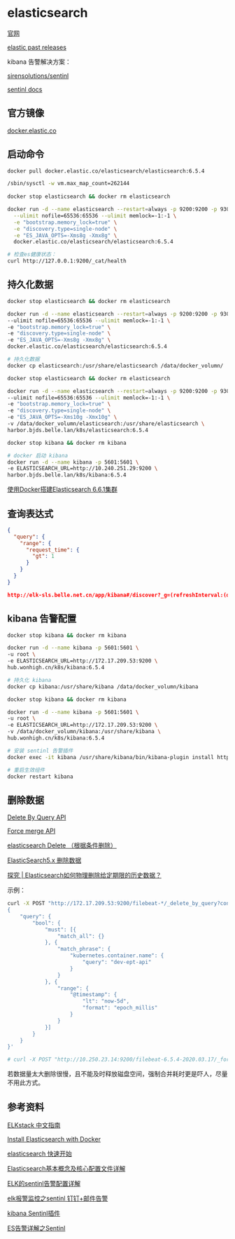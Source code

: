 # elasticsearch

[官网](https://www.elastic.co/cn/)

[elastic past releases](https://www.elastic.co/cn/downloads/past-releases)

kibana 告警解决方案：

[sirensolutions/sentinl](https://github.com/sirensolutions/sentinl)

[sentinl docs](https://sentinl.readthedocs.io/en/latest/)

## 官方镜像

[docker.elastic.co](https://www.docker.elastic.co/)

## 启动命令

```sh
docker pull docker.elastic.co/elasticsearch/elasticsearch:6.5.4

/sbin/sysctl -w vm.max_map_count=262144
  
docker stop elasticsearch && docker rm elasticsearch 

docker run -d --name elasticsearch --restart=always -p 9200:9200 -p 9300:9300 \
  --ulimit nofile=65536:65536 --ulimit memlock=-1:-1 \
  -e "bootstrap.memory_lock=true" \
  -e "discovery.type=single-node" \
  -e "ES_JAVA_OPTS=-Xms8g -Xmx8g" \
  docker.elastic.co/elasticsearch/elasticsearch:6.5.4

# 检查es健康状态：
curl http://127.0.0.1:9200/_cat/health
```

## 持久化数据

```sh
docker stop elasticsearch && docker rm elasticsearch

docker run -d --name elasticsearch --restart=always -p 9200:9200 -p 9300:9300 \
--ulimit nofile=65536:65536 --ulimit memlock=-1:-1 \
-e "bootstrap.memory_lock=true" \
-e "discovery.type=single-node" \
-e "ES_JAVA_OPTS=-Xms8g -Xmx8g" \
docker.elastic.co/elasticsearch/elasticsearch:6.5.4

# 持久化数据
docker cp elasticsearch:/usr/share/elasticsearch /data/docker_volumn/

docker stop elasticsearch && docker rm elasticsearch

docker run -d --name elasticsearch --restart=always -p 9200:9200 -p 9300:9300 \
--ulimit nofile=65536:65536 --ulimit memlock=-1:-1 \
-e "bootstrap.memory_lock=true" \
-e "discovery.type=single-node" \
-e "ES_JAVA_OPTS=-Xms10g -Xmx10g" \
-v /data/docker_volumn/elasticsearch:/usr/share/elasticsearch \
harbor.bjds.belle.lan/k8s/elasticsearch:6.5.4

docker stop kibana && docker rm kibana

# docker 启动 kibana
docker run -d --name kibana -p 5601:5601 \
-e ELASTICSEARCH_URL=http://10.240.251.29:9200 \
harbor.bjds.belle.lan/k8s/kibana:6.5.4
```

[使用Docker搭建Elasticsearch 6.6.1集群](https://blog.csdn.net/weweeeeeeee/article/details/88405252)

## 查询表达式

```json
{
  "query": {
    "range": {
      "request_time": {
        "gt": 1
      }
    }
  }
}

http://elk-sls.belle.net.cn/app/kibana#/discover?_g=(refreshInterval:(display:Off,pause:!f,value:0),time:(from:now%2Fd,mode:quick,to:now%2Fd))&_a=(columns:!(message),filters:!(('$state':(store:appState),exists:(field:request_time),meta:(alias:!n,disabled:!f,index:'belle-net-cn-*',key:request_time,negate:!f,type:exists,value:exists)),('$state':(store:appState),meta:(alias:!n,disabled:!f,index:'belle-net-cn-*',key:host,negate:!f,type:phrase,value:hm-wms-rf.belle.net.cn),query:(match:(host:(query:hm-wms-rf.belle.net.cn,type:phrase)))),('$state':(store:appState),meta:(alias:!n,disabled:!f,index:'belle-net-cn-*',key:query,negate:!f,type:custom,value:'%7B%22range%22:%7B%22request_time%22:%7B%22gt%22:%222%22%7D%7D%7D'),query:(range:(request_time:(gt:'2'))))),index:'belle-net-cn-*',interval:auto,query:(match_all:()),sort:!('@timestamp',desc))
```

## kibana 告警配置

```sh
docker stop kibana && docker rm kibana

docker run -d --name kibana -p 5601:5601 \
-u root \
-e ELASTICSEARCH_URL=http://172.17.209.53:9200 \
hub.wonhigh.cn/k8s/kibana:6.5.4

# 持久化 kibana
docker cp kibana:/usr/share/kibana /data/docker_volumn/kibana

docker stop kibana && docker rm kibana

docker run -d --name kibana -p 5601:5601 \
-u root \
-e ELASTICSEARCH_URL=http://172.17.209.53:9200 \
-v /data/docker_volumn/kibana:/usr/share/kibana \
hub.wonhigh.cn/k8s/kibana:6.5.4

# 安装 sentinl 告警插件
docker exec -it kibana /usr/share/kibana/bin/kibana-plugin install http://10.0.43.24:8066/package/kibana/sentinl-v6.5.4.zip

# 重启生效组件
docker restart kibana
```

## 删除数据

[Delete By Query API](https://www.elastic.co/guide/en/elasticsearch/reference/6.5/docs-delete-by-query.html)

[Force merge API](https://www.elastic.co/guide/en/elasticsearch/reference/current/indices-forcemerge.html#indices-forcemerge)

[elasticsearch Delete （根据条件删除）](https://www.cnblogs.com/zhuyeshen/p/10950560.html)

[ElasticSearch5.x 删除数据](https://cloud.tencent.com/developer/article/1350598)

[探究 | Elasticsearch如何物理删除给定期限的历史数据？](https://developer.aliyun.com/article/707400)

示例：

```sh
curl -X POST "http://172.17.209.53:9200/filebeat-*/_delete_by_query?conflicts=proceed" -H 'Content-Type: application/json' -d'
{
    "query": {
        "bool": {
            "must": [{
                "match_all": {}
            }, {
                "match_phrase": {
                    "kubernetes.container.name": {
                        "query": "dev-ept-api"
                    }
                }
            }, {
                "range": {
                    "@timestamp": {
                        "lt": "now-5d",
                        "format": "epoch_millis"
                    }
                }
            }]
        }
    }
}'

# curl -X POST "http://10.250.23.14:9200/filebeat-6.5.4-2020.03.17/_forcemerge?max_num_segments=1" 
```

若数据量太大删除很慢，且不能及时释放磁盘空间，强制合并耗时更是吓人，尽量不用此方式。

## 参考资料

[ELKstack 中文指南](https://elkguide.elasticsearch.cn/logstash/)

[Install Elasticsearch with Docker](https://www.elastic.co/guide/en/elasticsearch/reference/current/docker.html)

[elasticsearch 快速开始](https://www.cnblogs.com/cjsblog/p/9439331.html)

[Elasticsearch基本概念及核心配置文件详解](https://www.cnblogs.com/xiaochina/p/6855591.html)

[ELK的sentinl告警配置详解](https://www.cnblogs.com/amyzhu/p/10193557.html)

[elk报警监控之sentinl 钉钉+邮件告警](https://www.bbsmax.com/A/MyJxQAD25n/)

[kibana Sentinl插件](https://www.geeklive.cn/2019/04/01/kibana-sentinl/undefined/kibana-sentinl/)

[ES告警详解之Sentinl](https://www.tony-yin.site/2018/12/01/ES-Sentinl/)

